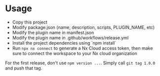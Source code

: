 # Usage

- Copy this project
- Modify package.json (name, description, scripts, PLUGIN_NAME, etc)
- Modify the plugin name in manifest.json
- Modify the plugin name in .github/workflows/release.yml
- Install the project dependencies using ´npm install`
- Run `npx nx connect` to generate a Nx Cloud access token, then make sure to connect the workspace to your Nx cloud organization

For the first release, don't use `npm version ...`. Simply call `git tag 1.0.0` and push that tag.
